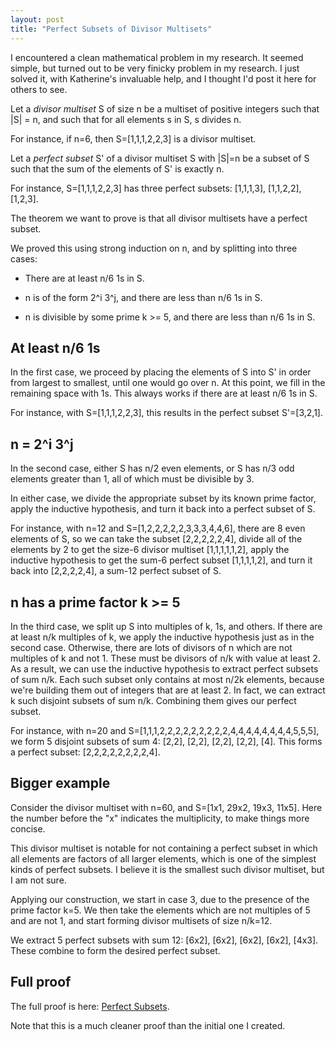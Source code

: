 ```yaml
---
layout: post
title: "Perfect Subsets of Divisor Multisets"
---
```


I encountered a clean mathematical problem in my research.
It seemed simple, but turned out to be very finicky problem in my research.
I just solved it, with Katherine's invaluable help,
and I thought I'd post it here for others to see.

Let a *divisor multiset* S of size n
be a multiset of positive integers such that |S| = n,
and such that for all elements s in S, s divides n.

For instance, if n=6, then S=[1,1,1,2,2,3] is a divisor multiset.

Let a *perfect subset* S' of a divisor multiset S with |S|=n
be a subset of S such that the sum of the elements of S' is exactly n.

For instance, S=[1,1,1,2,2,3]
has three perfect subsets: [1,1,1,3], [1,1,2,2], [1,2,3].

The theorem we want to prove is that all divisor multisets have a perfect subset.

We proved this using strong induction on n,
and by splitting into three cases:

* There are at least n/6 1s in S.

* n is of the form 2^i 3^j, and there are less than n/6 1s in S.

* n is divisible by some prime k >= 5, and there are less than n/6 1s in S.

## At least n/6 1s

In the first case, we proceed by placing the elements of S into S'
in order from largest to smallest, until one would go over n.
At this point, we fill in the remaining space with 1s.
This always works if there are at least n/6 1s in S.

For instance, with S=[1,1,1,2,2,3],
this results in the perfect subset S'=[3,2,1].

## n = 2^i 3^j

In the second case, either S has n/2 even elements,
or S has n/3 odd elements greater than 1,
all of which must be divisible by 3.

In either case, we divide the appropriate subset by its known prime factor,
apply the inductive hypothesis, and turn it back into a perfect subset of S.

For instance, with n=12 and S=[1,2,2,2,2,2,3,3,3,4,4,6],
there are 8 even elements of S,
so we can take the subset [2,2,2,2,2,4],
divide all of the elements by 2
to get the size-6 divisor multiset [1,1,1,1,1,2],
apply the inductive hypothesis to get the sum-6 perfect subset
[1,1,1,1,2],
and turn it back into [2,2,2,2,4],
a sum-12 perfect subset of S.

## n has a prime factor k >= 5

In the third case,
we split up S into multiples of k, 1s, and others.
If there are at least n/k multiples of k,
we apply the inductive hypothesis just as in the second case.
Otherwise, there are lots of divisors of n which are not multiples of k
and not 1.
These must be divisors of n/k with value at least 2.
As a result, we can use the inductive hypothesis to extract perfect subsets of sum n/k.
Each such subset only contains at most n/2k elements,
because we're building them out of integers that are at least 2.
In fact, we can extract k such disjoint subsets of sum n/k.
Combining them gives our perfect subset.

For instance, with n=20 and S=[1,1,1,2,2,2,2,2,2,2,2,2,4,4,4,4,4,4,4,4,5,5,5],
we form 5 disjoint subsets of sum 4:
[2,2], [2,2], [2,2], [2,2], [4].
This forms a perfect subset:
[2,2,2,2,2,2,2,2,4].

## Bigger example

Consider the divisor multiset with n=60,
and S=[1x1, 29x2, 19x3, 11x5].
Here the number before the "x" indicates the multiplicity,
to make things more concise.

This divisor multiset is notable for not containing
a perfect subset in which all elements
are factors of all larger elements,
which is one of the simplest kinds of perfect subsets.
I believe it is the smallest such divisor multiset,
but I am not sure.

Applying our construction,
we start in case 3, due to the presence of the prime factor k=5.
We then take the elements which are not multiples of 5 and are not 1,
and start forming divisor multisets of size n/k=12.

We extract 5 perfect subsets with sum 12:
[6x2], [6x2], [6x2], [6x2], [4x3].
These combine to form the desired perfect subset.
## Full proof


The full proof is here: [Perfect Subsets](/assets/divisors-clean.pdf).

Note that this is a much cleaner proof than the initial one I created.




